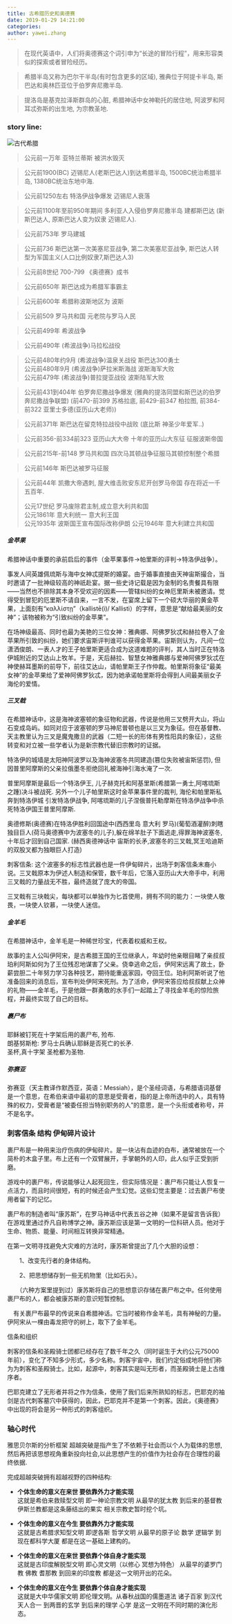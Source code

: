 ```yaml
---
title: 古希腊历史和奥德赛  
date: 2019-01-29 14:21:00
categories: 
author: yawei.zhang 
---
```


> 在现代英语中，人们将奥德赛这个词引申为“长途的冒险行程”，用来形容类似的探索或者冒险经历。  

> 希腊半岛又称为巴尔干半岛(有时包含更多的区域),  雅典位于阿提卡半岛, 斯巴达和奥林匹亚位于伯罗奔尼撒半岛.    

> 提洛岛是基克拉泽斯群岛的心脏, 希腊神话中女神勒托的居住地, 阿波罗和阿耳忒弥斯的出生地, 为宗教圣地.  

### story line:
![古代希腊](http://a0.att.hudong.com/41/79/01300000433093124784792406044.jpg)   
  
  <!-- more --> 
> 公元前一万年  亚特兰蒂斯 被洪水毁灭  

> 公元前1900(BC) 迈锡尼人(老斯巴达人)到达希腊半岛, 1500BC统治希腊半岛, 1380BC统治东地中海.  

> 公元前1250左右 特洛伊战争爆发  迈锡尼人衰落 

> 公元前1100年至前950年期间 多利亚人入侵伯罗奔尼撒半岛 建都斯巴达  (新斯巴达人, 原斯巴达人变为奴隶 迈锡尼人).


> 公元前753年 罗马建城  

> 公元前736  斯巴达第一次美塞尼亚战争, 第二次美塞尼亚战争, 斯巴达人转型为军国主义(人口比例奴隶7,斯巴达人3)  
 
> 公元前8世纪 700-799 《奥德赛》成书  

> 公元前650年 斯巴达成为希腊军事霸主  

> 公元前600年 希腊称波斯地区为 波斯  

> 公元前509 罗马共和国 元老院与罗马人民  

> 公元前499年 希波战争  

> 公元前490年  (希波战争)马拉松战役  

> 公元前480年约9月 (希波战争)温泉关战役 斯巴达300勇士  
> 公元前480年9月   (希波战争)萨拉米斯海战 波斯海军大败  
> 公元前479年      (希波战争)普拉提亚战役 波斯陆军大败  


> 公元前431到404年 伯罗奔尼撒战争爆发 (雅典的提洛同盟和斯巴达的伯罗奔尼撒战争联盟)   (前470-前399 苏格拉底, 前429-前347 柏拉图, 前384-前322 亚里士多德(亚历山大老师))    

> 公元前371年 斯巴达在留克特拉战役中战败 (底比斯 神圣少年爱军..)  

> 公元前356-前334前323 亚历山大大帝 十年的亚历山大东征 征服波斯帝国  


> 公元前215年-前148 罗马共和国 四次马其顿战争征服马其顿控制整个希腊  

> 公元前146年 斯巴达被罗马征服  

> 公元前44年 凯撒大帝遇刺, 屋大维击败安东尼开创罗马帝国   存在将近一千五百年.  
> 
> 公元17世纪 罗马废除君主制,成立意大利共和国  
> 公元1861年 意大利统一  意大利王国  
> 公元1935年 波斯国王宣布国际改称伊朗 
> 公元1946年 意大利建立共和国  


##### 金苹果  
希腊神话中重要的承前启后的事件（金苹果事件→帕里斯的评判→特洛伊战争）。  

事发人间英雄佩琉斯与海中女神忒提斯的婚宴。由于婚事直接由天神宙斯撮合，当时邀请了一批神级较高的神祇赴宴。据一些史诗记载是因为金制的名贵餐具有限——当然也不排除其本身不受欢迎的因素——管辖纠纷的女神厄里斯未被邀请。觉得受到冒犯的厄里斯不请自来，一言不发，在宴席上留下一个硕大华丽的黄金苹果，上面刻有“καλλίστῃ”（kallistē(i)/ Kallisti）的字样，意思是“献给最美丽的女神”；该物被称为“引致纠纷的金苹果”。

在场神级最高、同时也最为美艳的三位女神：雅典娜、阿佛罗狄忒和赫拉卷入了金苹果所引致的纠纷，她们要求宙斯评判谁可以获得金苹果。宙斯则认为，凡间一位潇洒俊朗、一表人才的王子帕里斯更适合成为这道难题的评判，其人当时正在特洛伊城附近的艾达山上牧羊。于是，天后赫拉、智慧女神雅典娜与爱神阿佛罗狄忒在神使赫耳墨斯的前导下，前往艾达山，请帕里斯王子作仲裁。帕里斯将象征“最美女神”的金苹果给了爱神阿佛罗狄忒，因为她承诺帕里斯将会得到人间最美丽女子海伦的爱情。   

##### 三叉戟  
在希腊神话中，这是海神波塞顿的象征物和武器，传说是他用三叉劈开大山，将山石变成岛屿。如同对应于波塞顿的罗马神尼普顿也是以三叉为象征。但在基督教、天主教里认为三叉是魔鬼撒旦的武器（二短一长的形体有男性阳具的象征），这些转变和对立被一些学者认为是新宗教代替旧宗教时的证据。  

特洛伊的城墙是太阳神阿波罗以及海神波塞冬共同建造(篡位失败被宙斯惩罚), 但因普里阿摩斯的父亲拉俄墨冬拒绝回礼被海神引海水淹了一次.  

普里阿摩斯是最后一个特洛伊王, 儿子赫克托和阿基里斯(希腊第一勇士,阿喀琉斯之踵)决斗被战死. 另外一个儿子帕里斯这时金苹果事件里的裁判, 海伦和帕里斯私奔到特洛伊城 引发特洛伊战争, 阿喀琉斯的儿子涅俄普托勒摩斯在特洛伊战争中杀死特洛伊国王普里阿摩斯.

奥德修斯(奥德赛)在特洛伊胜利回国途中(西西里岛 意大利 罗马)(葡萄酒灌醉)刺瞎独目巨人(荷马奥德赛中为波塞冬的儿子),躲在绵羊肚子下面逃走,得罪海神波塞冬, 十年后才回到自己国家.   (赫西奥德神话中 宙斯的长矛,波塞冬的三叉戟,冥王哈迪斯的双股叉都为独眼巨人打造)  


刺客信条:
这个波塞多的标志性武器也是一件伊甸碎片，出场于刺客信条末裔小说。三叉戟原本为伊述人制造和保管，数千年后，它落入亚历山大大帝手中，利用三叉戟的力量战无不胜，最终造就了庞大的帝国。

三叉戟有三块戟尖，每块都可以单独作为匕首使用，拥有不同的能力：一块使人敬畏，一块使人钦慕，一块使人迷信。

  


##### 金羊毛  

在希腊神话中，金羊毛是一种稀世珍宝，代表着权威和王权。

故事的主人公叫伊阿宋，是古希腊王国的王位继承人，年幼时他亲眼目睹了亲叔叔珀利阿斯如何为了王位残忍地谋害了父亲。侥幸逃命之后，伊阿宋远离了故土，卧薪尝胆二十年努力学习各种技艺，期待能重返家园，夺回王位。珀利阿斯听说了他准备回来的消息后，宣布判处伊阿宋死刑。为了活命，伊阿宋答应给叔叔献上众神的礼物——金羊毛，于是他跟一群勇敢的水手们一起踏上了寻找金羊毛的惊险旅程，并最终实现了自己的目标。


##### 裹尸布  
耶稣被钉死在十字架后用的裹尸布, 殓布.   
朗基努斯枪: 罗马士兵确认耶稣是否死亡的长矛.   
圣杯,真十字架 圣枪都为圣物.   


##### 弥赛亚  
弥赛亚（天主教译作默西亚，英语：Messiah），是个圣经词语，与希腊语词基督是一个意思，在希伯来语中最初的意思是受膏者，指的是上帝所选中的人，具有特殊的权力，受膏者是“被委任担当特别职务的人”的意思，是一个头衔或者称号，并不是名字。

### 刺客信条 结构  伊甸碎片设计

裹尸布是一种用来治疗伤病的伊甸碎片。是一块沾有血迹的白布，通常被放在一个简朴的木盒子里。布上还有一个双臂展开，手掌朝外的人印，此人似乎正受到折磨。   

游戏中的裹尸布，传说能够让人起死回生，但实际情况是：裹尸布只能让人恢复一点活力，而且时间很短，有的时候还会产生幻觉。这些幻觉主要是：过去裹尸布使用者留下的记忆。  

裹尸布的制造者叫“康苏斯”，在罗马神话中代表五谷之神（如果不是留言告诉我）在游戏里通过乔凡自称博学之神。康苏斯应该是第一文明的一位科研人员。他对于生命、物质、能量、时间相互转换非常精通。

在第一文明寻找避免大灾难的方法时，康苏斯曾提出了几个大胆的设想：

　　1、改变先行者的身体结构。

　　2、把思想储存到一些无机物里（比如石头）。

　　（六种方案里提到过）康苏斯将自己的思想意识存储在裹尸布之中。任何使用裹尸布的人，都会被康苏斯的意识短暂控制。  

　有关裹尸布最早的传说来自希腊神话。它当时被称作金羊毛，具有神秘的力量。伊阿宋从一棵由毒龙把守的树上，取下了金羊毛。  


信条和组织

刺客的信条和圣殿骑士团都已经存在了数千年之久（同时诞生于大约公元75000年前），变化了不知多少形式，多少名称。刺客宇宙中，我们约定俗成地将他们称为为刺客和圣殿骑士。比如，起源中，刺客其实是叫无形者，而圣殿骑士是上古维序者。

巴耶克建立了无形者并将之作为信条，使用了我们后来所熟知的标志，巴耶克的袖剑是古代刺客墓穴中获得的，因此，巴耶克并不是第一个刺客。因此，《奥德赛》中出现的将会是另一种形式的刺客组织。







### 轴心时代   
雅思贝尔斯的分析框架 超越突破是指产生了不依赖于社会而以个人为载体的思想, 然后再把该思想视角重新投向社会,以此思想产生的价值作为社会存在合理性的最终依据.    

完成超越突破拥有超越视野的四种结构:    

* **个体生命的意义在来世 要依靠外力才能实现**  
这就是希伯来救赎型文明 即一神论宗教文明 从最早的犹太教 到后来的基督教 伊斯兰教都是这条藤结出的果实 相关宗教史暂时挖个坑。  

* **个体生命的意义在今生 要依靠外力才能实现**  
这就是古希腊求知型文明 即逻各斯 哲学文明 从最早的原子论 数学 逻辑学 到现在都科学大厦 都是在这一基础上建构的。

* **个体生命的意义在来世 要依靠个体自身才能实现**  
  这就是古印度解脱型文明 即心灵文明（以修心 冥想为特色） 从最早的婆罗门教 佛教 耆那教 到回来的印度教 都是这一文明开出的花朵。

* **个体生命的意义在今生 要依靠个体自身才能实现**  
  这就是大中华儒家文明 即伦理文明。从春秋战国的儒墨道法 诸子百家 到汉代天人合一 到两晋的玄学 到后来的理学 心学 是这一文明在不同时期的演化形态。

